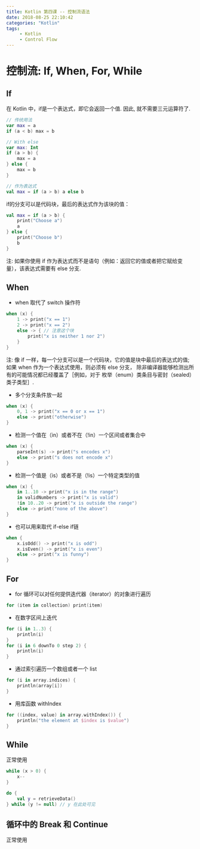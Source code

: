 ```yaml
---
title: Kotlin 第四课 -- 控制流语法
date: 2018-08-25 22:10:42
categories: "Kotlin"
tags:
     - Kotlin
     - Control Flow
---
```


# 控制流: If, When, For, While

<!-- more -->

## If

在 Kotlin 中，if是一个表达式，即它会返回一个值. 因此, 就不需要三元运算符了.

```kotlin
// 传统用法
var max = a
if (a < b) max = b

// With else
var max: Int
if (a > b) {
    max = a
} else {
    max = b
}

// 作为表达式
val max = if (a > b) a else b
```

if的分支可以是代码块，最后的表达式作为该块的值：

```kotlin
val max = if (a > b) {
    print("Choose a")
    a
} else {
    print("Choose b")
    b
}
```

注: 如果你使用 if 作为表达式而不是语句（例如：返回它的值或者把它赋给变量），该表达式需要有 else 分支.

## When

- when 取代了 switch 操作符

```kotlin
when (x) {
    1 -> print("x == 1")
    2 -> print("x == 2")
    else -> { // 注意这个块
        print("x is neither 1 nor 2")
    }
}
```

注: 像 if 一样，每一个分支可以是一个代码块，它的值是块中最后的表达式的值;
如果 when 作为一个表达式使用，则必须有 else 分支， 除非编译器能够检测出所有的可能情况都已经覆盖了［例如，对于 枚举（enum）类条目与密封（sealed）类子类型］.

- 多个分支条件放一起

```kotlin
when (x) {
    0, 1 -> print("x == 0 or x == 1")
    else -> print("otherwise")
}
```

- 检测一个值在（in）或者不在（!in）一个区间或者集合中

```kotlin
when (x) {
    parseInt(s) -> print("s encodes x")
    else -> print("s does not encode x")
}
```

- 检测一个值是（is）或者不是（!is）一个特定类型的值

```kotlin
when (x) {
    in 1..10 -> print("x is in the range")
    in validNumbers -> print("x is valid")
    !in 10..20 -> print("x is outside the range")
    else -> print("none of the above")
}
```

- 也可以用来取代 if-else if链

```kotlin
when {
    x.isOdd() -> print("x is odd")
    x.isEven() -> print("x is even")
    else -> print("x is funny")
}
```

## For

- for 循环可以对任何提供迭代器（iterator）的对象进行遍历

```kotlin
for (item in collection) print(item)
```

- 在数字区间上迭代

```kotlin
for (i in 1..3) {
    println(i)
}
for (i in 6 downTo 0 step 2) {
    println(i)
}
```

- 通过索引遍历一个数组或者一个 list

```kotlin
for (i in array.indices) {
    println(array[i])
}
```

- 用库函数 withIndex

```kotlin
for ((index, value) in array.withIndex()) {
    println("the element at $index is $value")
}
```

## While

正常使用

```kotlin
while (x > 0) {
    x--
}

do {
    val y = retrieveData()
} while (y != null) // y 在此处可见
```

## 循环中的 Break 和 Continue

正常使用
